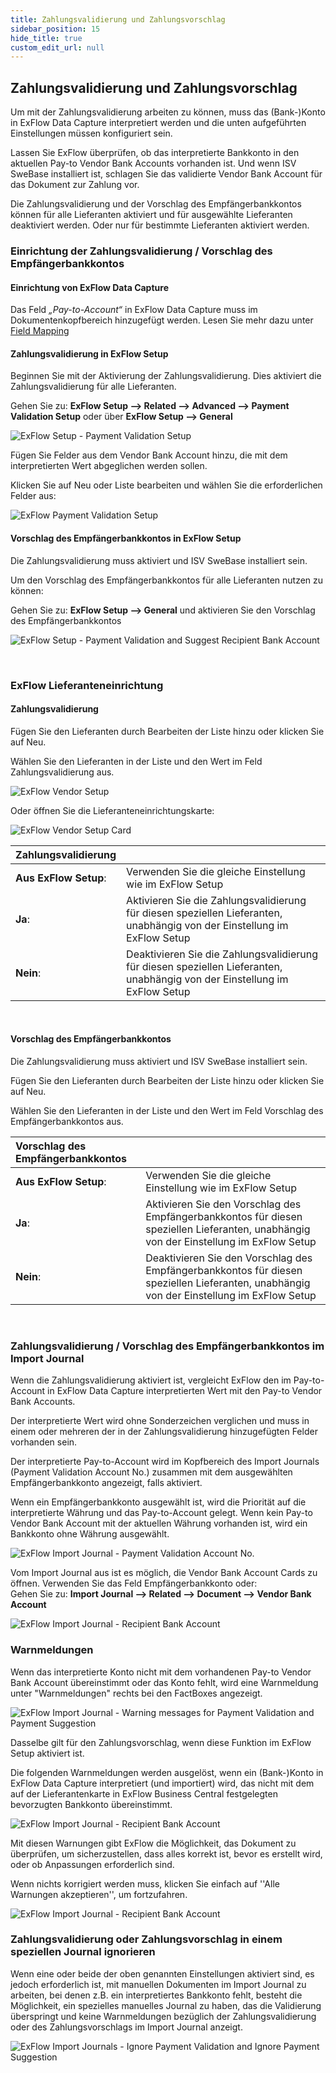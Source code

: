 ```yaml
---
title: Zahlungsvalidierung und Zahlungsvorschlag
sidebar_position: 15
hide_title: true
custom_edit_url: null
---
```


## Zahlungsvalidierung und Zahlungsvorschlag

Um mit der Zahlungsvalidierung arbeiten zu können, muss das (Bank-)Konto in ExFlow Data Capture interpretiert werden und die unten aufgeführten Einstellungen müssen konfiguriert sein.

Lassen Sie ExFlow überprüfen, ob das interpretierte Bankkonto in den aktuellen Pay-to Vendor Bank Accounts vorhanden ist. Und wenn ISV SweBase installiert ist, schlagen Sie das validierte Vendor Bank Account für das Dokument zur Zahlung vor.

Die Zahlungsvalidierung und der Vorschlag des Empfängerbankkontos können für alle Lieferanten aktiviert und für ausgewählte Lieferanten deaktiviert werden. Oder nur für bestimmte Lieferanten aktiviert werden.

### Einrichtung der Zahlungsvalidierung / Vorschlag des Empfängerbankkontos

#### Einrichtung von ExFlow Data Capture

Das Feld *„Pay-to-Account“* in ExFlow Data Capture muss im Dokumentenkopfbereich hinzugefügt werden. Lesen Sie mehr dazu unter [Field Mapping](https://docs.signupsoftware.com/business-central/docs/user-manual/technical/field-mapping)

#### Zahlungsvalidierung in ExFlow Setup

Beginnen Sie mit der Aktivierung der Zahlungsvalidierung. Dies aktiviert die Zahlungsvalidierung für alle Lieferanten.

Gehen Sie zu: **ExFlow Setup --> Related --> Advanced --> Payment Validation Setup** oder über **ExFlow Setup --> General**

![ExFlow Setup - Payment Validation Setup](../../images/exflow-setup-general-002-payment-validation-setup.png)

Fügen Sie Felder aus dem Vendor Bank Account hinzu, die mit dem interpretierten Wert abgeglichen werden sollen.

Klicken Sie auf Neu oder Liste bearbeiten und wählen Sie die erforderlichen Felder aus:

![ExFlow Payment Validation Setup](../../images/payment-validation-setup-001.png)
<br/>

#### Vorschlag des Empfängerbankkontos in ExFlow Setup
Die Zahlungsvalidierung muss aktiviert und ISV SweBase installiert sein.

Um den Vorschlag des Empfängerbankkontos für alle Lieferanten nutzen zu können:<br/>

Gehen Sie zu: **ExFlow Setup --> General** und aktivieren Sie den Vorschlag des Empfängerbankkontos

![ExFlow Setup - Payment Validation and Suggest Recipient Bank Account](../../images/exflow-setup-general-003.png)

<br/>

### ExFlow Lieferanteneinrichtung
#### Zahlungsvalidierung

Fügen Sie den Lieferanten durch Bearbeiten der Liste hinzu oder klicken Sie auf Neu.

Wählen Sie den Lieferanten in der Liste und den Wert im Feld Zahlungsvalidierung aus.

![ExFlow Vendor Setup](../../images/vendor-setup-list-payment-validation.png)

Oder öffnen Sie die Lieferanteneinrichtungskarte:

![ExFlow Vendor Setup Card](../../images/Vendor-setup-card-003.png)

| Zahlungsvalidierung|  |
|:-|:-|
| **Aus ExFlow Setup**:              | Verwenden Sie die gleiche Einstellung wie im ExFlow Setup
| **Ja**:                         | Aktivieren Sie die Zahlungsvalidierung für diesen speziellen Lieferanten, unabhängig von der Einstellung im ExFlow Setup
| **Nein**:                         | Deaktivieren Sie die Zahlungsvalidierung für diesen speziellen Lieferanten, unabhängig von der Einstellung im ExFlow Setup
<br/>

#### Vorschlag des Empfängerbankkontos
Die Zahlungsvalidierung muss aktiviert und ISV SweBase installiert sein.<br/>

Fügen Sie den Lieferanten durch Bearbeiten der Liste hinzu oder klicken Sie auf Neu.<br/>

Wählen Sie den Lieferanten in der Liste und den Wert im Feld Vorschlag des Empfängerbankkontos aus.

| Vorschlag des Empfängerbankkontos |  |
|:-|:-|
| **Aus ExFlow Setup**:           | Verwenden Sie die gleiche Einstellung wie im ExFlow Setup
| **Ja**:                         | Aktivieren Sie den Vorschlag des Empfängerbankkontos für diesen speziellen Lieferanten, unabhängig von der Einstellung im ExFlow Setup
| **Nein**:                         | Deaktivieren Sie den Vorschlag des Empfängerbankkontos für diesen speziellen Lieferanten, unabhängig von der Einstellung im ExFlow Setup

<br/>

### Zahlungsvalidierung / Vorschlag des Empfängerbankkontos im Import Journal

Wenn die Zahlungsvalidierung aktiviert ist, vergleicht ExFlow den im Pay-to-Account in ExFlow Data Capture interpretierten Wert mit den Pay-to Vendor Bank Accounts.

Der interpretierte Wert wird ohne Sonderzeichen verglichen und muss in einem oder mehreren der in der Zahlungsvalidierung hinzugefügten Felder vorhanden sein.

Der interpretierte Pay-to-Account wird im Kopfbereich des Import Journals (Payment Validation Account No.) zusammen mit dem ausgewählten Empfängerbankkonto angezeigt, falls aktiviert.

Wenn ein Empfängerbankkonto ausgewählt ist, wird die Priorität auf die interpretierte Währung und das Pay-to-Account gelegt. Wenn kein Pay-to Vendor Bank Account mit der aktuellen Währung vorhanden ist, wird ein Bankkonto ohne Währung ausgewählt.

![ExFlow Import Journal - Payment Validation Account No.](../../images/import-journal-024.png)

Vom Import Journal aus ist es möglich, die Vendor Bank Account Cards zu öffnen.
Verwenden Sie das Feld Empfängerbankkonto oder: <br/>
Gehen Sie zu: **Import Journal --> Related --> Document --> Vendor Bank Account**

![ExFlow Import Journal - Recipient Bank Account](../../images/import-journal-025.png)

### Warnmeldungen
Wenn das interpretierte Konto nicht mit dem vorhandenen Pay-to Vendor Bank Account übereinstimmt oder das Konto fehlt, wird eine Warnmeldung unter "Warnmeldungen" rechts bei den FactBoxes angezeigt.

![ExFlow Import Journal - Warning messages for Payment Validation and Payment Suggestion](../../images/warning-messages-002.png)

Dasselbe gilt für den Zahlungsvorschlag, wenn diese Funktion im ExFlow Setup aktiviert ist.

Die folgenden Warnmeldungen werden ausgelöst, wenn ein (Bank-)Konto in ExFlow Data Capture interpretiert (und importiert) wird, das nicht mit dem auf der Lieferantenkarte in ExFlow Business Central festgelegten bevorzugten Bankkonto übereinstimmt.

![ExFlow Import Journal - Recipient Bank Account](../../images/payment-suggestion-001.png)

Mit diesen Warnungen gibt ExFlow die Möglichkeit, das Dokument zu überprüfen, um sicherzustellen, dass alles korrekt ist, bevor es erstellt wird, oder ob Anpassungen erforderlich sind.

Wenn nichts korrigiert werden muss, klicken Sie einfach auf ''Alle Warnungen akzeptieren'', um fortzufahren.

![ExFlow Import Journal - Recipient Bank Account](../../images/payment-suggestion-002.png)

### Zahlungsvalidierung oder Zahlungsvorschlag in einem speziellen Journal ignorieren
Wenn eine oder beide der oben genannten Einstellungen aktiviert sind, es jedoch erforderlich ist, mit manuellen Dokumenten im Import Journal zu arbeiten, bei denen z.B. ein interpretiertes Bankkonto fehlt, besteht die Möglichkeit, ein spezielles manuelles Journal zu haben, das die Validierung überspringt und keine Warnmeldungen bezüglich der Zahlungsvalidierung oder des Zahlungsvorschlags im Import Journal anzeigt.

![ExFlow Import Journals - Ignore Payment Validation and Ignore Payment Suggestion](../../images/import-journals-007.png)

